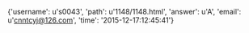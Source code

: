 {'username': u's0043', 'path': u'1148/1148.html', 'answer': u'A', 'email': u'cnntcyj@126.com', 'time': '2015-12-17:12:45:41'}